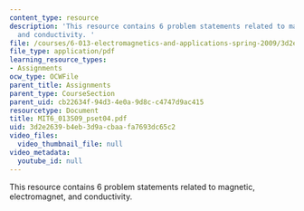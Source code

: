 ```yaml
---
content_type: resource
description: 'This resource contains 6 problem statements related to magnetic, electromagnet,
  and conductivity. '
file: /courses/6-013-electromagnetics-and-applications-spring-2009/3d2e2639b4eb3d9acbaafa7693dc65c2_MIT6_013S09_pset04.pdf
file_type: application/pdf
learning_resource_types:
- Assignments
ocw_type: OCWFile
parent_title: Assignments
parent_type: CourseSection
parent_uid: cb22634f-94d3-4e0a-9d8c-c4747d9ac415
resourcetype: Document
title: MIT6_013S09_pset04.pdf
uid: 3d2e2639-b4eb-3d9a-cbaa-fa7693dc65c2
video_files:
  video_thumbnail_file: null
video_metadata:
  youtube_id: null
---
```

This resource contains 6 problem statements related to magnetic, electromagnet, and conductivity. 


